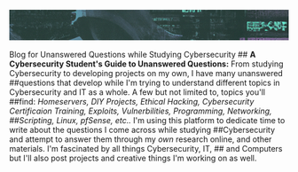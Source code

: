 <p><img src="banner.png" /></p>
Blog for Unanswered Questions while Studying Cybersecurity
## <b>A Cybersecurity Student's Guide to Unanswered Questions:</b> From studying Cybersecurity to developing projects on my own, I have many unanswered ##questions that develop while I'm trying to understand different topics in Cybersecurity and IT as a whole. A few but not limited to, topics you'll ##find: <em> Homeservers, DIY Projects, Ethical Hacking, Cybersecurity Certificaion Training, Exploits, Vulnerbilities, Programming, Networking, ##Scripting, Linux, pfSense, etc..</em> I'm using this platform to dedicate time to write about the questions I come across while studying ##Cybersecurity and attempt to answer them through my <i>own</i> research online, and other materials. I'm fascinated by all things Cybersecurity, IT, ## and Computers but I'll also post projects and creative things I'm working on as well.
